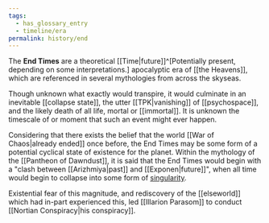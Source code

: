 ```yaml
---
tags:
  - has_glossary_entry
  - timeline/era
permalink: history/end
---
```


The **End Times** are a theoretical [[Time|future]]^[Potentially present, depending on some interpretations.] apocalyptic era of [[the Heavens]], which are referenced in several mythologies from across the skyseas.

Though unknown what exactly would transpire, it would culminate in an inevitable [[collapse state]], the utter [[TPK|vanishing]] of [[psychospace]], and the likely death of all life, mortal or [[immortal]]. It is unknown the timescale of or moment that such an event might ever happen.

Considering that there exists the belief that the world [[War of Chaos|already ended]] once before, the End Times may be some form of a potential cyclical state of existence for the planet. Within the mythology of the [[Pantheon of Dawndust]], it is said that the End Times would begin with a "clash between [[Arizhmiya|past]] and [[Exponen|future]]", when all time would begin to collapse into some form of [singularity](https://en.wikipedia.org/wiki/Initial_singularity).

Existential fear of this magnitude, and rediscovery of the [[elseworld]] which had in-part experienced this, led [[Illarion Parasom]] to conduct [[Nortian Conspiracy|his conspiracy]].


